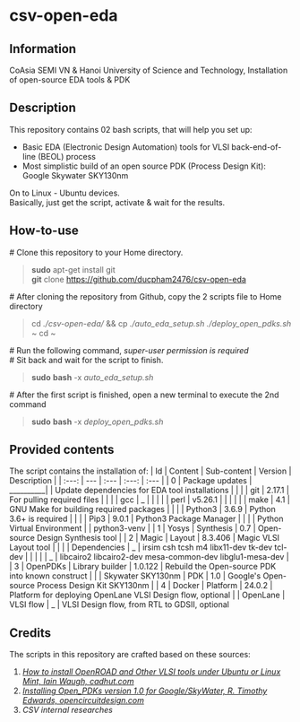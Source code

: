 # csv-open-eda
## Information 
CoAsia SEMI VN &amp; Hanoi University of Science and Technology, Installation of open-source EDA tools &amp; PDK

## Description
This repository contains 02 bash scripts, that will help you set up:
-  Basic EDA (Electronic Design Automation) tools for VLSI back-end-of-line (BEOL) process
-  Most simplistic build of an open source PDK (Process Design Kit): Google Skywater SKY130nm
  
On to Linux - Ubuntu devices. \
Basically, just get the script, activate & wait for the results.

## How-to-use
\# Clone this repository to your Home directory.
> **sudo** apt-get install git \
> **git** clone https://github.com/ducpham2476/csv-open-eda

\# After cloning the repository from Github, copy the 2 scripts file to Home directory
> cd *./csv-open-eda/* && cp *./auto_eda_setup.sh ./deploy_open_pdks.sh* ~
> cd ~

\# Run the following command, *super-user permission is required*\
\# Sit back and wait for the script to finish.
> **sudo** **bash** -x *auto_eda_setup.sh*

\# After the first script is finished, open a new terminal to execute the 2nd command
> **sudo** **bash** -x *deploy_open_pdks.sh*

## Provided contents
The script contains the installation of:
| Id | Content | Sub-content | Version | Description |
| :---: | --- | :--- | :---: | :--- |
| 0 | Package updates | __________| | Update dependencies for EDA tool installations |
| | | git | 2.17.1 | For pulling required files |
| | | gcc | _ | |
| | | perl | v5.26.1 | | |
| | | make | 4.1 | GNU Make for building required packages |
| | | Python3 | 3.6.9 | Python 3.6+ is required |
| | | Pip3 | 9.0.1 | Python3 Package Manager |
| | | Python Virtual Environment | | python3-venv |
| 1 | Yosys | Synthesis | 0.7 | Open-source Design Synthesis tool |
| 2 | Magic | Layout | 8.3.406 | Magic VLSI Layout tool |
| | | Dependencies | _ | irsim csh tcsh m4 libx11-dev tk-dev tcl-dev |
| | | | _ | libcairo2 libcairo2-dev  mesa-common-dev libglu1-mesa-dev |
| 3 | OpenPDKs | Library builder | 1.0.122 | Rebuild the Open-source PDK into known construct |
| | Skywater SKY130nm | PDK | 1.0 | Google's Open-source Process Design Kit SKY130nm | 
| 4 | Docker | Platform | 24.0.2 | Platform for deploying OpenLane VLSI Design flow, optional
| | OpenLane | VLSI flow | _ | VLSI Design flow, from RTL to GDSII, optional

## Credits
The scripts in this repository are crafted based on these sources:
1. [*How to install OpenROAD and Other VLSI tools under Ubuntu or Linux Mint, Iain Waugh, cadhut.com*](https://cadhut.com/2022/08/07/how-to-install-openroad-and-other-vlsi-tools-under-ubuntu-22-04-or-linux-mint-21/) 
2. [*Installing Open_PDKs version 1.0 for Google/SkyWater, R. Timothy Edwards, opencircuitdesign.com*](www.opencircuitdesign.com/open_pdks/install.html)
3. *CSV internal researches*
